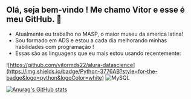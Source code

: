 ## Olá, seja bem-vindo ! Me chamo Vitor e esse é meu GitHub. 👋

* Atualmente eu trabalho no MASP, o maior museu da america latina!
* Sou formado em ADS e estou a cada dia melhorando minhas habilidades com programação ! 
* Essas são as linguagens que eu mais estou usando recentemente:

![https://github.com/vitormds22/alura-datascience](https://img.shields.io/badge/Python-3776AB?style=for-the-badge&logo=python&logoColor=white) 
![MySQL](https://img.shields.io/badge/MySQL-00000F?style=for-the-badge&logo=mysql&logoColor=white)

<!--
    	https://img.shields.io/badge/LinkedIn-0077B5?style=for-the-badge&logo=linkedin&logoColor=white
-->
[![Anurag's GitHub stats](https://github-readme-stats.vercel.app/api?username=vitormds22&show_icons=true&theme=dark)](https://github.com/anuraghazra/github-readme-stats)

<!--
**vitormds22/vitormds22** is a ✨ _special_ ✨ repository because its `README.md` (this file) appears on your GitHub profile.

Here are some ideas to get you started:

- 🔭 I’m currently working on ...
- 🌱 I’m currently learning ...
- 👯 I’m looking to collaborate on ...
- 🤔 I’m looking for help with ...
- 💬 Ask me about ...
- 📫 How to reach me: ...
- 😄 Pronouns: ...
- ⚡ Fun fact: ...
-->

